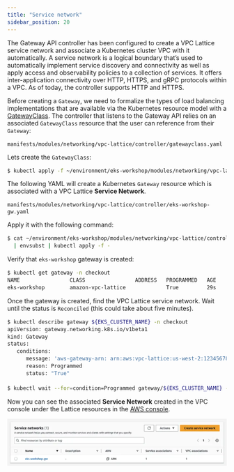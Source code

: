```yaml
---
title: "Service network"
sidebar_position: 20
---
```


The Gateway API controller has been configured to create a VPC Lattice service network and associate a Kubernetes cluster VPC with it automatically. A service network is a logical boundary that’s used to automatically implement service discovery and connectivity as well as apply access and observability policies to a collection of services. It offers inter-application connectivity over HTTP, HTTPS, and gRPC protocols within a VPC. As of today, the controller supports HTTP and HTTPS.

Before creating a `Gateway`, we need to formalize the types of load balancing implementations that are available via the Kubernetes resource model with a [GatewayClass](https://gateway-api.sigs.k8s.io/concepts/api-overview/#gatewayclass). The controller that listens to the Gateway API relies on an associated `GatewayClass` resource that the user can reference from their `Gateway`:

```file
manifests/modules/networking/vpc-lattice/controller/gatewayclass.yaml
```

Lets create the `GatewayClass`:

```bash
$ kubectl apply -f ~/environment/eks-workshop/modules/networking/vpc-lattice/controller/gatewayclass.yaml
```

The following YAML will create a Kubernetes `Gateway` resource which is associated with a VPC Lattice **Service Network**.

```file
manifests/modules/networking/vpc-lattice/controller/eks-workshop-gw.yaml
```

Apply it with the following command:

```bash
$ cat ~/environment/eks-workshop/modules/networking/vpc-lattice/controller/eks-workshop-gw.yaml \
  | envsubst | kubectl apply -f -
```

Verify that `eks-workshop` gateway is created:

```bash
$ kubectl get gateway -n checkout
NAME                CLASS                ADDRESS   PROGRAMMED   AGE
eks-workshop        amazon-vpc-lattice             True         29s
```

Once the gateway is created, find the VPC Lattice service network. Wait until the status is `Reconciled` (this could take about five minutes).

```bash
$ kubectl describe gateway ${EKS_CLUSTER_NAME} -n checkout
apiVersion: gateway.networking.k8s.io/v1beta1
kind: Gateway
status:
   conditions:
      message: 'aws-gateway-arn: arn:aws:vpc-lattice:us-west-2:1234567890:servicenetwork/sn-03015ffef38fdc005'
      reason: Programmed
      status: "True"

$ kubectl wait --for=condition=Programmed gateway/${EKS_CLUSTER_NAME} -n checkout
```

Now you can see the associated **Service Network** created in the VPC console under the Lattice resources in the [AWS console](https://console.aws.amazon.com/vpc/home#ServiceNetworks).

![Checkout Service Network](assets/servicenetwork.webp)
